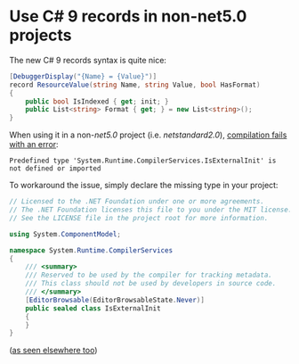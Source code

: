 # Use C\# 9 records in non-net5.0 projects

The new C\# 9 records syntax is quite nice:

```csharp
[DebuggerDisplay("{Name} = {Value}")]
record ResourceValue(string Name, string Value, bool HasFormat)
{
    public bool IsIndexed { get; init; }
    public List<string> Format { get; } = new List<string>();
}
```

When using it in a non-_net5.0_ project \(i.e. _netstandard2.0_\), [compilation fails with an error](https://github.com/dotnet/roslyn/issues/45510):

```text
Predefined type 'System.Runtime.CompilerServices.IsExternalInit' is not defined or imported
```

To workaround the issue, simply declare the missing type in your project:

```csharp
// Licensed to the .NET Foundation under one or more agreements.
// The .NET Foundation licenses this file to you under the MIT license.
// See the LICENSE file in the project root for more information.

using System.ComponentModel;

namespace System.Runtime.CompilerServices
{
    /// <summary>
    /// Reserved to be used by the compiler for tracking metadata.
    /// This class should not be used by developers in source code.
    /// </summary>
    [EditorBrowsable(EditorBrowsableState.Never)]
    public sealed class IsExternalInit
    {
    }
}
```

\([as seen elsewhere too](https://github.com/dotnet/runtime/blob/master/src/libraries/System.Text.Json/tests/Serialization/IsExternalInit.cs)\)

